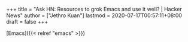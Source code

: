 +++
title = "Ask HN: Resources to grok Emacs and use it well? | Hacker News"
author = ["Jethro Kuan"]
lastmod = 2020-07-17T00:57:11+08:00
draft = false
+++

[Emacs]({{< relref "emacs" >}})
